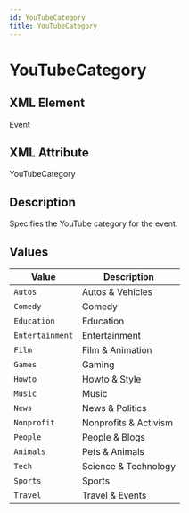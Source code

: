 ```yaml
---
id: YouTubeCategory
title: YouTubeCategory
---
```


# YouTubeCategory

## XML Element
Event

## XML Attribute
YouTubeCategory

## Description
Specifies the YouTube category for the event.

## Values

| Value          | Description              |
|----------------|--------------------------|
| `Autos`        | Autos & Vehicles         |
| `Comedy`       | Comedy                   |
| `Education`    | Education                |
| `Entertainment`| Entertainment            |
| `Film`         | Film & Animation         |
| `Games`        | Gaming                   |
| `Howto`        | Howto & Style            |
| `Music`        | Music                    |
| `News`         | News & Politics          |
| `Nonprofit`    | Nonprofits & Activism    |
| `People`       | People & Blogs           |
| `Animals`      | Pets & Animals           |
| `Tech`         | Science & Technology     |
| `Sports`       | Sports                   |
| `Travel`       | Travel & Events          |
